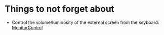 # Things to not forget about

- Control the volume/luminosity of the external screen from the keyboard: [MonitorControl](https://github.com/MonitorControl/MonitorControl)
